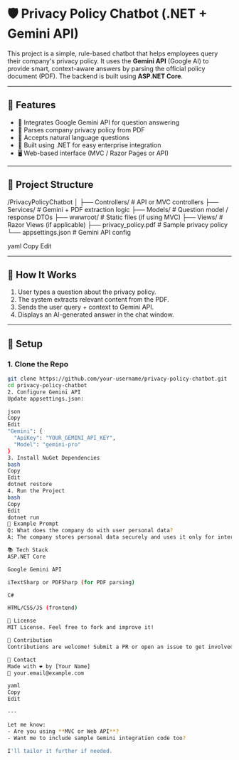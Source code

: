 # 🛡️ Privacy Policy Chatbot (.NET + Gemini API)

This project is a simple, rule-based chatbot that helps employees query their company's privacy policy. It uses the **Gemini API** (Google AI) to provide smart, context-aware answers by parsing the official policy document (PDF). The backend is built using **ASP.NET Core**.

---

## 🔧 Features

- 🧠 Integrates Google Gemini API for question answering
- 📄 Parses company privacy policy from PDF
- 💬 Accepts natural language questions
- 🚀 Built using .NET for easy enterprise integration
- 🖥️ Web-based interface (MVC / Razor Pages or API)

---

## 📁 Project Structure

/PrivacyPolicyChatbot │ ├── Controllers/ # API or MVC controllers ├── Services/ # Gemini + PDF extraction logic ├── Models/ # Question model / response DTOs ├── wwwroot/ # Static files (if using MVC) ├── Views/ # Razor Views (if applicable) ├── privacy_policy.pdf # Sample privacy policy └── appsettings.json # Gemini API config

yaml
Copy
Edit

---

## 🧪 How It Works

1. User types a question about the privacy policy.
2. The system extracts relevant content from the PDF.
3. Sends the user query + context to Gemini API.
4. Displays an AI-generated answer in the chat window.

---

## 🔑 Setup

### 1. Clone the Repo
```bash
git clone https://github.com/your-username/privacy-policy-chatbot.git
cd privacy-policy-chatbot
2. Configure Gemini API
Update appsettings.json:

json
Copy
Edit
"Gemini": {
  "ApiKey": "YOUR_GEMINI_API_KEY",
  "Model": "gemini-pro"
}
3. Install NuGet Dependencies
bash
Copy
Edit
dotnet restore
4. Run the Project
bash
Copy
Edit
dotnet run
💬 Example Prompt
Q: What does the company do with user personal data?
A: The company stores personal data securely and uses it only for internal HR and analytics purposes. Refer to Section 3.2 of the privacy policy.

📚 Tech Stack
ASP.NET Core

Google Gemini API

iTextSharp or PDFSharp (for PDF parsing)

C#

HTML/CSS/JS (frontend)

📜 License
MIT License. Feel free to fork and improve it!

🤝 Contribution
Contributions are welcome! Submit a PR or open an issue to get involved.

🔗 Contact
Made with ❤️ by [Your Name]
📧 your.email@example.com

yaml
Copy
Edit

---

Let me know:
- Are you using **MVC or Web API**?
- Want me to include sample Gemini integration code too?

I'll tailor it further if needed.
